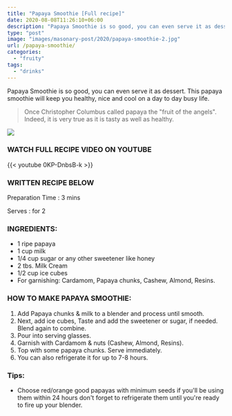 ```yaml
---
title: "Papaya Smoothie [Full recipe]"
date: 2020-08-08T11:26:10+06:00
description: "Papaya Smoothie is so good, you can even serve it as dessert. This papaya smoothie will keep you healthy, nice and cool on a day to day busy life."
type: "post"
image: "images/masonary-post/2020/papaya-smoothie-2.jpg"
url: /papaya-smoothie/
categories: 
  - "fruity"
tags:
  - "drinks"
---
```


Papaya Smoothie is so good, you can even serve it as dessert. This papaya smoothie will keep you healthy, nice and cool on a day to day busy life. 
 
> Once Christopher Columbus called papaya the "fruit of the angels". Indeed, it is very true as it is tasty as well as healthy.

![](../images/masonary-post/2020/papaya-smoothie-1.jpg)

### WATCH FULL RECIPE VIDEO ON YOUTUBE   

{{< youtube 0KP-DnbsB-k >}}


### WRITTEN RECIPE BELOW 

Preparation Time : 3 mins

Serves : for 2


### INGREDIENTS:

- 1 ripe papaya
- 1 cup milk
- 1/4 cup sugar or any other sweetener like honey
- 2 tbs.  Milk Cream
- 1/2 cup ice cubes
- For garnishing: Cardamom, Papaya chunks, Cashew, Almond, Resins.


### HOW TO MAKE PAPAYA SMOOTHIE:


1. Add Papaya chunks & milk to a blender and process until smooth. 
2. Next, add ice cubes, Taste and add the sweetener or sugar, if needed. Blend again to combine.
3. Pour into serving glasses.
4. Garnish with Cardamom & nuts (Cashew, Almond, Resins). 
5. Top with some papaya chunks. Serve immediately.
6. You can also refrigerate it for up to 7-8 hours.


### Tips:

* Choose red/orange good papayas with minimum seeds if you'll be using them within 24 hours don't forget to refrigerate them until you're ready to fire up your blender. 
